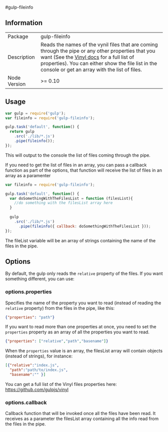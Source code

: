 #gulp-fileinfo

## Information

<table>
<tr>
<td>Package</td><td>gulp-fileinfo</td>
</tr>
<tr>
<td>Description</td>
<td>Reads the names of the vynil files that are coming through the pipe or any other properties that you want (See the <a href="https://github.com/gulpjs/vinyl" target="_blank">Vinyl docs</a> for a full list of properties). You can either show the file list in the console or get an array with the list of files.</td>
</tr>
<tr>
<td>Node Version</td>
<td>>= 0.10</td>
</tr>
</table>

## Usage

```js
var gulp = require('gulp');
var fileinfo = require('gulp-fileinfo');

gulp.task('default', function() {
  return gulp
  	.src('./lib/*.js')
  	.pipe(fileinfo());
});
```

This will output to the console the list of files coming through the pipe.

If you need to get the list of files in an array, you can pass a callback function as part of the options, that function will receive the list of files in an array as a paramenter

```js
var fileinfo = require('gulp-fileinfo');

gulp.task('default', function() {
  var doSomethingWithTheFilesList = function (filesList){
    //do something with the filesList array here
  }
  
  gulp
    .src('./lib/*.js')
	  .pipe(fileinfo({ callback: doSomethingWithTheFilesList }));
});

```

The fileList variable will be an array of strings containing the name of the files in the pipe.

## Options

By default, the gulp only reads the `relative` property of the files. If you want something different, you can use:

### options.properties
Specifies the name of the property you want to read (instead of reading the `relative` property) from the files in the pipe, like this:
```json
{"properties": "path"}
```

If you want to read more than one properties at once, you need to set the `properties` property as an array of all the properties you want to read.
```json
{"properties": ["relative","path","basename"]}
```

When the `properties` value is an array, the filesList array will contain objects (instead of strings), for instance:

```json
[{"relative":"index.js", 
  "path":"path/to/index.js", 
  "basename":"" }]
```

You can get a full list of the Vinyl files properties here: https://github.com/gulpjs/vinyl


### options.callback
Callback function that will be invoked once all the files have been read. It receives as a parameter the filesList array containing all the info read from the files in the pipe.
